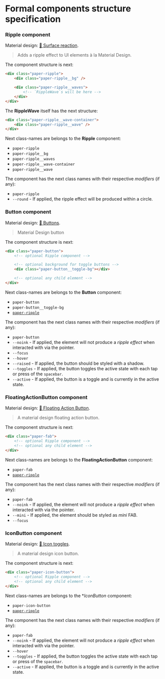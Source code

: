 # Formal components structure specification

### Ripple component

Material design: [:link: Surface reaction](https://www.google.com/design/spec/animation/responsive-interaction.html#responsive-interaction-surface-reaction).

> Adds a ripple effect to UI elements à la Material Design.

The component structure is next:

```html
<div class="paper-ripple">
    <div class="paper-ripple__bg" />

    <div class="paper-ripple__waves">
        <!-- `RippleWave`s will be here -->
    </div>
</div>
```

The **RippleWave** itself has the next structure:

```html
<div class="paper-ripple__wave-container">
    <div class="paper-ripple__wave" />
</div>
```

Next class-names are belongs to the **Ripple** component:
- `paper-ripple`
 - `paper-ripple__bg`
 - `paper-ripple__waves`
 - `paper-ripple__wave-container`
 - `paper-ripple__wave`

The component has the next class names with their respective *modifiers* (if any):
- `paper-ripple`
 - `--round` - If applied, the ripple effect will be produced within a circle.

### Button component

Material design: [:link: Buttons](https://www.google.com/design/spec/components/buttons.html).

> Material Design button

The component structure is next:

```html
<div class="paper-button">
    <!-- optional Ripple component -->

    <!-- optional background for toggle buttons -->
    <div class="paper-button__toggle-bg"></div>

    <!-- optional any child element -->
</div>
```

Next class-names are belongs to the **Button** component:
- `paper-button`
 - `paper-button__toggle-bg`
 - [`paper-ripple`](#ripple-component)

The component has the next class names with their respective *modifiers* (if any):
- `paper-button`
 - `--noink` - If applied, the element will not produce a *ripple effect* when interacted with via the pointer.
 - `--focus`
 - `--hover`
 - `--raised` - If applied, the button should be styled with a shadow.
 - `--toggles` - If applied, the button toggles the active state with each tap or press of the `spacebar`.
 - `--active` - If applied, the button is a toggle and is currently in the active state.

### FloatingActionButton component

Material design: [:link: Floating Action Button](https://www.google.com/design/spec/components/buttons-floating-action-button.html).

> A material design floating action button.

The component structure is next:

```html
<div class="paper-fab">
    <!-- optional Ripple component -->
    <!-- optional any child element -->
</div>
```

Next class-names are belongs to the **FloatingActionButton** component:
- `paper-fab`
 - [`paper-ripple`](#ripple-component)

The component has the next class names with their respective *modifiers* (if any):
- `paper-fab`
 - `--noink` - If applied, the element will not produce a *ripple effect* when interacted with via the pointer.
 - `--mini` - If applied, the element should be styled as *mini* FAB.
 - `--focus`

### IconButton component

Material design: [:link: Icon toggles](https://www.google.com/design/spec/components/buttons.html#buttons-toggle-buttons).

> A material design icon button.

The component structure is next:

```html
<div class="paper-icon-button">
    <!-- optional Ripple component -->
    <!-- optional any child element -->
</div>
```

Next class-names are belongs to the **IconButton* component:
- `paper-icon-button`
 - [`paper-ripple`](#ripple-component)

The component has the next class names with their respective *modifiers* (if any):
- `paper-fab`
 - `--noink` - If applied, the element will not produce a *ripple effect* when interacted with via the pointer.
 - `--hover`
 - `--toggles` - If applied, the button toggles the active state with each tap or press of the `spacebar`.
 - `--active` - If applied, the button is a toggle and is currently in the active state.